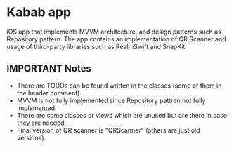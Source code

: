 # Kabab app 
iOS app that implements MVVM architecture, and design patterns such as Repository pattern. The app contains an implementation of QR Scanner and usage of third-party libraries such as RealmSwift and SnapKit

## IMPORTANT  Notes
* There are TODOs can be found written in the classes (some of them in the header comment). 
* MVVM is not fully implemented since Repository pattren not fully implemented.
* There are some classes or views which are unused but are there in case they are needed. 
* Final version of QR scanner is "QRScanner" (others are just old versions).
